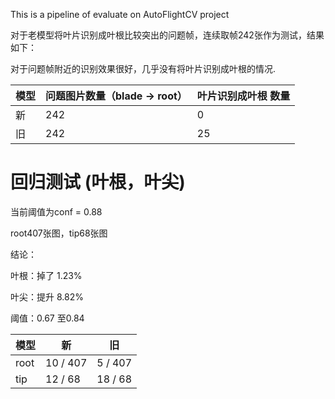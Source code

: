 This is a pipeline of evaluate on AutoFlightCV project


对于老模型将叶片识别成叶根比较突出的问题帧，连续取帧242张作为测试，结果如下：

对于问题帧附近的识别效果很好，几乎没有将叶片识别成叶根的情况.

| 模型   | 问题图片数量（blade → root） | 叶片识别成叶根 数量 |
|--------|-----|------|
| 新   | 242  | 0   |
| 旧   | 242  | 25   |


# 回归测试 (叶根，叶尖)
当前阈值为conf = 0.88

root407张图，tip68张图

结论：

叶根：掉了 1.23%

叶尖：提升 8.82%

阈值：0.67 至0.84

| 模型   | 新 | 旧 |
|--------|-----|------|
| root   | 10 / 407  | 5 / 407   |
| tip   | 12 / 68  | 18 / 68   |